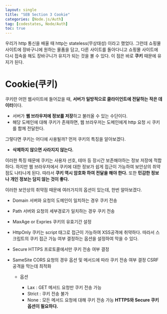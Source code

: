 ```yaml
---
layout: single
title: "SEB Section 3 Cookie"
categories: [Node.js/Auth]
tag: [codestates, Node/Auth]
toc: true
---
```


우리가 http 통신을 배울 때 http는 stateless(무상태성) 이라고 했었다. 그런데 쇼핑물 사이트에 장바구니에 원하는 물품을 담고, 다른 사이트를 돌아다니고 쇼핑몰 사이트에 다시 접속을 해도 장바구니가 유지가 되는 것을 볼 수 있다. 이 점은 바로 **쿠키** 때문에 유지가 된다.

# Cookie(쿠키)

쿠키란 어떤 웹사이트에 들어갔을 때, **서버가 일방적으로 클라이언트에 전달하는 작은 데이터**이다.

- 서버가 **웹 브라우저에 정보를 저장**하고 불러올 수 있는 수단이다.
- 해당 도메인에 대해 쿠키가 존재하면, 웹 브라우저는 도메인에게 http 요청
  시 쿠키를 함께 전달한다.

그렇다면 쿠키는 어디에 사용될까? 먼저 쿠키의 특징을 알아보겠다.

- **삭제하지 않으면 사라지지 않는다.**

이러한 특징 때문에 쿠키는 사용자 선호, 테마 등 장시간 보존해야하는 정보 저장에 적합하다. 하지만 웹 브라우저에서 쿠키에 대한 정보가 쉽게 접근이 가능하여 보안상의 취약점도 나타나게 된다. 따라서 **쿠키 역시 암호화 하여 전달을 해야 한다.** 또한 **민감한 정보나 개인 정보는 담지 않는 것이 좋다.**

이러한 보안상의 취약점 때문에 여러가지의 옵션이 있는데, 한번 알아보겠다.

- Domain
  서버와 요청의 도메인이 일치하는 경우 쿠키 전송

- Path
  서버와 요청의 세부경로가 일치하는 경우 쿠키 전송

- MaxAge or Expries
  쿠키의 유효기간 설정

- HttpOnly
  쿠키는 script 태그로 접근이 가능하여 XSS공격에 취약하다.
  따라서 스크립트의 쿠키 접근 가능 여부 결정하는 옵션을 설정하여 막을 수
  있다.
- Secure
  HTTPS 프로토콜에서만 쿠키 전송 여부 결정

- SameSite
  CORS 요청의 경우 옵션 및 메서드에 따라 쿠키 전송 여부 결정
  CSRF 공격을 막는데 최적화

  - 옵션

    - Lax : GET 메서드 요청만 쿠키 전송 가능
    - Strict : 쿠키 전송 불가
    - None : 모든 메서드 요청에 대해 쿠키 전송 가능
      **HTTPS와 Secure 쿠키 옵션이 필요하다.**

